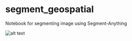 # segment_geospatial
Notebook for segmenting image using Segment-Anything

![alt text](https://github.com/hopperrr/segment_geospatial/blob/main/subject.png?raw=true)
